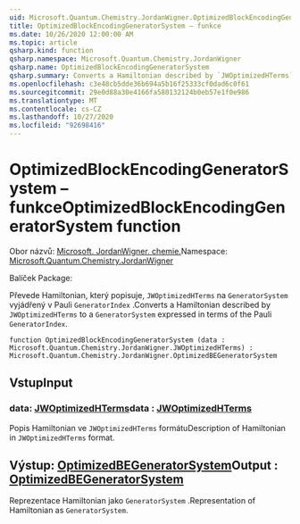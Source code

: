 ```yaml
---
uid: Microsoft.Quantum.Chemistry.JordanWigner.OptimizedBlockEncodingGeneratorSystem
title: OptimizedBlockEncodingGeneratorSystem – funkce
ms.date: 10/26/2020 12:00:00 AM
ms.topic: article
qsharp.kind: function
qsharp.namespace: Microsoft.Quantum.Chemistry.JordanWigner
qsharp.name: OptimizedBlockEncodingGeneratorSystem
qsharp.summary: Converts a Hamiltonian described by `JWOptimizedHTerms` to a `GeneratorSystem` expressed in terms of the Pauli `GeneratorIndex`.
ms.openlocfilehash: c3e48cb5dde36b694a5b16f25333cf0dad6c0f61
ms.sourcegitcommit: 29e0d88a30e4166fa580132124b0eb57e1f0e986
ms.translationtype: MT
ms.contentlocale: cs-CZ
ms.lasthandoff: 10/27/2020
ms.locfileid: "92698416"
---
```

# <a name="optimizedblockencodinggeneratorsystem-function"></a><span data-ttu-id="cb9de-102">OptimizedBlockEncodingGeneratorSystem – funkce</span><span class="sxs-lookup"><span data-stu-id="cb9de-102">OptimizedBlockEncodingGeneratorSystem function</span></span>

<span data-ttu-id="cb9de-103">Obor názvů: [Microsoft. JordanWigner. chemie.](xref:Microsoft.Quantum.Chemistry.JordanWigner)</span><span class="sxs-lookup"><span data-stu-id="cb9de-103">Namespace: [Microsoft.Quantum.Chemistry.JordanWigner](xref:Microsoft.Quantum.Chemistry.JordanWigner)</span></span>

<span data-ttu-id="cb9de-104">Balíček [](https://nuget.org/packages/)</span><span class="sxs-lookup"><span data-stu-id="cb9de-104">Package: [](https://nuget.org/packages/)</span></span>


<span data-ttu-id="cb9de-105">Převede Hamiltonian, který popisuje, `JWOptimizedHTerms` na `GeneratorSystem` vyjádřený v Pauli `GeneratorIndex` .</span><span class="sxs-lookup"><span data-stu-id="cb9de-105">Converts a Hamiltonian described by `JWOptimizedHTerms` to a `GeneratorSystem` expressed in terms of the Pauli `GeneratorIndex`.</span></span>

```qsharp
function OptimizedBlockEncodingGeneratorSystem (data : Microsoft.Quantum.Chemistry.JordanWigner.JWOptimizedHTerms) : Microsoft.Quantum.Chemistry.JordanWigner.OptimizedBEGeneratorSystem
```


## <a name="input"></a><span data-ttu-id="cb9de-106">Vstup</span><span class="sxs-lookup"><span data-stu-id="cb9de-106">Input</span></span>

### <a name="data--jwoptimizedhterms"></a><span data-ttu-id="cb9de-107">data: [JWOptimizedHTerms](xref:Microsoft.Quantum.Chemistry.JordanWigner.JWOptimizedHTerms)</span><span class="sxs-lookup"><span data-stu-id="cb9de-107">data : [JWOptimizedHTerms](xref:Microsoft.Quantum.Chemistry.JordanWigner.JWOptimizedHTerms)</span></span>

<span data-ttu-id="cb9de-108">Popis Hamiltonian ve `JWOptimizedHTerms` formátu</span><span class="sxs-lookup"><span data-stu-id="cb9de-108">Description of Hamiltonian in `JWOptimizedHTerms` format.</span></span>



## <a name="output--optimizedbegeneratorsystem"></a><span data-ttu-id="cb9de-109">Výstup: [OptimizedBEGeneratorSystem](xref:Microsoft.Quantum.Chemistry.JordanWigner.OptimizedBEGeneratorSystem)</span><span class="sxs-lookup"><span data-stu-id="cb9de-109">Output : [OptimizedBEGeneratorSystem](xref:Microsoft.Quantum.Chemistry.JordanWigner.OptimizedBEGeneratorSystem)</span></span>

<span data-ttu-id="cb9de-110">Reprezentace Hamiltonian jako `GeneratorSystem` .</span><span class="sxs-lookup"><span data-stu-id="cb9de-110">Representation of Hamiltonian as `GeneratorSystem`.</span></span>